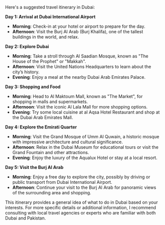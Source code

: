 Here's a suggested travel itinerary in Dubai:

**Day 1: Arrival at Dubai International Airport**
- **Morning**: Check-in at your hotel or airport to prepare for the day.
- **Afternoon**: Visit the Burj Al Arab (Burj Khalifa), one of the tallest buildings in the world, and relax.

**Day 2: Explore Dubai**

- **Morning**: Take a stroll through Al Saadian Mosque, known as "The House of the Prophet" or "Makkah".
- **Afternoon**: Visit the United Nations Headquarters to learn about the city’s history.
- **Evening**: Enjoy a meal at the nearby Dubai Arab Emirates Palace.

**Day 3: Shopping and Food**

- **Morning**: Head to Al Maktoum Mall, known as "The Market", for shopping in malls and supermarkets.
- **Afternoon**: Visit the iconic Al Lala Mall for more shopping options.
- **Evening**: Try some local cuisine at al Aqsa Hotel Restaurant and shop at the Dubai Arab Emirates Mall.

**Day 4: Explore the Emirati Quarter**

- **Morning**: Visit the Grand Mosque of Umm Al Quwain, a historic mosque with impressive architecture and cultural significance.
- **Afternoon**: Relax in the Dubai Museum for educational tours or visit the Grand Fountain and other attractions.
- **Evening**: Enjoy the luxury of the Aqualux Hotel or stay at a local resort.

**Day 5: Visit the Burj Al Arab**

- **Morning**: Enjoy a free day to explore the city, possibly by driving or public transport from Dubai International Airport.
- **Afternoon**: Continue your visit to the Burj Al Arab for panoramic views of the surrounding area and shopping.

This itinerary provides a general idea of what to do in Dubai based on your interests. For more specific details or additional information, I recommend consulting with local travel agencies or experts who are familiar with both Dubai and Pakistan.